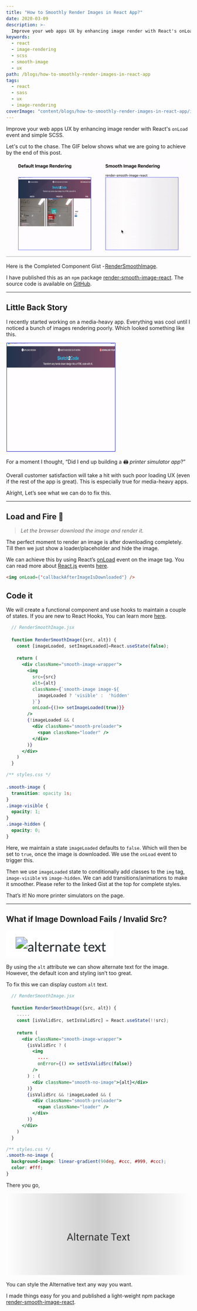 ```yaml
---
title: "How to Smoothly Render Images in React App?"
date: 2020-03-09
description: >-
  Improve your web apps UX by enhancing image render with React's onLoad event and simple SCSS
keywords:
  - react
  - image-rendering
  - scss
  - smooth-image
  - ux
path: /blogs/how-to-smoothly-render-images-in-react-app
tags:
  - react
  - sass
  - ux
  - image-rendering
coverImage: "content/blogs/how-to-smoothly-render-images-in-react-app/images/cover_image.png"
---
```


Improve your web apps UX by enhancing image render with React's `onLoad` event and simple SCSS.

Let's cut to the chase. The GIF below shows what we are going to achieve by the end of this post.

![Default Image Rendering vs Smooth Image Rendering using render-smooth-image-react](./images/render_smooth_image_demo.gif)

Here is the Completed Component Gist - [RenderSmoothImage](https://gist.github.com/KRRISH96/48b4200bc73f1071da804911c05ea373).

I have published this as an `npm` package [render-smooth-image-react](https://www.npmjs.com/package/render-smooth-image-react). The source code is available on [GitHub](https://github.com/KRRISH96/render-smooth-image-react).

---

## **Little Back Story**

I recently started working on a media-heavy app. Everything was cool until I noticed a bunch of images rendering poorly. Which looked something like this.

![Example: Poor image rendering (printing)](./images/poor_image_rendering.gif)

For a moment I thought, “Did I end up building a 🖨 _printer simulator app_?”

Overall customer satisfaction will take a hit with such poor loading UX (even if the rest of the app is great). This is especially true for media-heavy apps.

Alright, Let’s see what we can do to fix this.

---

## **Load and Fire** 🔫

> _Let the browser download the image and render it._

The perfect moment to render an image is after downloading completely. Till then we just show a loader/placeholder and hide the image.

We can achieve this by using React’s [onLoad](https://reactjs.org/docs/events.html#image-events) event on the image tag. You can read more about [React.js](https://reactjs.org/) events [here](https://reactjs.org/docs/events.html).

```html
<img onLoad={'callbackAfterImageIsDownloaded'} />
```

## **Code it**

We will create a functional component and use hooks to maintain a couple of states. If you are new to React Hooks, You can learn more [here](https://reactjs.org/docs/hooks-intro.html).

```jsx
  // RenderSmoothImage.jsx

  function RenderSmoothImage({src, alt}) {
    const [imageLoaded, setImageLoaded]=React.useState(false);

    return (
      <div className="smooth-image-wrapper">
        <img
          src={src}
          alt={alt}
          className={`smooth-image image-${
            imageLoaded ? 'visible' :  'hidden'
          }`}
          onLoad={()=> setImageLoaded(true)}}
        />
        {!imageLoaded && (
          <div className="smooth-preloader">
            <span className="loader" />
          </div>
        )}
      </div>
    )
  }
```

```css
/** styles.css */

.smooth-image {
  transition: opacity 1s;
}
.image-visible {
  opacity: 1;
}
.image-hidden {
  opacity: 0;
}
```

Here, we maintain a state `imageLoaded` defaults to `false`. Which will then be set to `true`, once the image is downloaded. We use the `onLoad` event to trigger this.

Then we use `imageLoaded` state to conditionally add classes to the `img` tag, `image-visible` vs `image-hidden`. We can add transitions/animations to make it smoother. Please refer to the linked Gist at the top for complete styles.

That’s it! No more printer simulators on the page.

---

## **What if Image Download Fails / Invalid Src?**

![Image for alternate text with image tag](./images/default_alt_text.png)

By using the `alt` attribute we can show alternate text for the image. However, the default icon and styling isn’t too great.

To fix this we can display custom `alt` text.

```jsx
  // RenderSmoothImage.jsx

  function RenderSmoothImage({src, alt}) {
    .....
    const [isValidSrc, setIsValidSrc] = React.useState(!!src);

    return (
      <div className="smooth-image-wrapper">
        {isValidSrc ? (
          <img
            ....
            onError={() => setIsValidSrc(false)}
          />
        ) : (
          <div className="smooth-no-image">{alt}</div>
        )}
        {isValidSrc && !imageLoaded && (
          <div className="smooth-preloader">
            <span className="loader" />
          </div>
        )}
      </div>
    )
  }
```

```css
/** styles.css */
.smooth-no-image {
  background-image: linear-gradient(90deg, #ccc, #999, #ccc);
  color: #fff;
}
```

There you go,

![Customized Alternate Text for Image](./images/custom_alt_text.png)

You can style the Alternative text any way you want.

I made things easy for you and published a light-weight npm package [render-smooth-image-react](https://www.npmjs.com/package/render-smooth-image-react).
